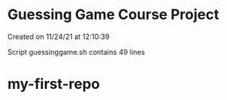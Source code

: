 # Guessing Game Course Project

Created on 11/24/21 at 12:10:39

Script guessinggame.sh contains 49 lines
# my-first-repo
